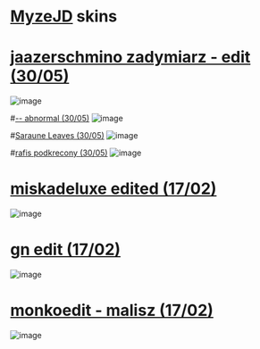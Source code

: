 # [MyzeJD](https://osu.ppy.sh/users/3257847) skins

# [jaazerschmino zadymiarz - edit (30/05)](https://drive.google.com/file/d/199iY04Twr0VQbtcHZtHseD9zdGvGSOyz/view?usp=sharing)
![image](https://i.postimg.cc/Y0GmVrPZ/screenshot1074.jpg)

#[-- abnormal (30/05)](https://drive.google.com/file/d/1znNC9rdR0zN8ki7RwJ2RRExIK4squ9nt/view?usp=sharing)
![image](https://i.postimg.cc/QM0mgrLm/screenshot1138.jpg)

#[Saraune Leaves (30/05)](https://drive.google.com/file/d/1owm5LiyBMT0pfcYmWVECQvkYzYX2UiHU/view?usp=sharing)
![image](https://i.postimg.cc/W3znXfTv/screenshot1139.jpg)

#[rafis podkrecony (30/05)](https://drive.google.com/file/d/1r-EJn1a8gIP7EpFR9s5kD-bPMhqNvCxX/view?usp=sharing)
![image](https://i.postimg.cc/vmQX6ZKD/screenshot1140.jpg)

# [miskadeluxe edited (17/02)](https://drive.google.com/file/d/1SvQdsbF9G4KmdKEOkDhgJjRk7AhgDgCR/view?usp=sharing)
![image](https://i.postimg.cc/Vk3xPshD/screenshot1064.jpg)

# [gn edit (17/02)](https://drive.google.com/file/d/1MY9AckDCEFuwAfslhxcwy1zomG-w3mM9/view?usp=sharing)
![image](https://i.postimg.cc/QC4z4j5g/screenshot1065.jpg)

# [monkoedit - malisz (17/02)](https://drive.google.com/file/d/1AeiB1SZ4pScSX4jvZ17pxqD2Yq1nUnXO/view?usp=sharing)
![image](https://i.postimg.cc/90FSYD4F/screenshot1067.jpg)



